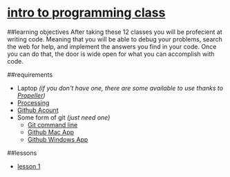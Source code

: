 [intro to programming class](https://wileycousins.com/classes#intro-to-programming)
====================
##learning objectives
After taking these 12 classes you will be profecient at writing code. Meaning that you will be able to debug your problems, search the web for help, and implement the answers you find in your code. Once you can do that, the door is wide open for what you can accomplish with code.

##requirements
* Laptop *(if you don't have one, there are some available to use thanks to [Propeller](http://gopropeller.org))*
* [Processing](https://processing.org/download/)
* [Github Acount](https://github.com/)
* Some form of git *(just need one)*
   * [Git command line](http://git-scm.com/downloads)
   * [Github Mac App](http://mac.github.com/)
   * [Github Windows App](http://windows.github.com/)

##lessons

* [lesson 1](https://github.com/wileycousins-edu/intro_programming_1)
